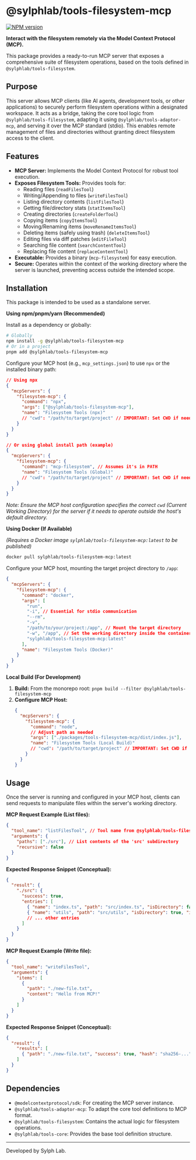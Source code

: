 # @sylphlab/tools-filesystem-mcp

[![NPM version](https://img.shields.io/npm/v/@sylphlab/tools-filesystem-mcp?style=flat-square)](https://www.npmjs.com/package/@sylphlab/tools-filesystem-mcp)

**Interact with the filesystem remotely via the Model Context Protocol (MCP).**

This package provides a ready-to-run MCP server that exposes a comprehensive suite of filesystem operations, based on the tools defined in `@sylphlab/tools-filesystem`.

## Purpose

This server allows MCP clients (like AI agents, development tools, or other applications) to securely perform filesystem operations within a designated workspace. It acts as a bridge, taking the core tool logic from `@sylphlab/tools-filesystem`, adapting it using `@sylphlab/tools-adaptor-mcp`, and serving it over the MCP standard (stdio). This enables remote management of files and directories without granting direct filesystem access to the client.

## Features

*   **MCP Server:** Implements the Model Context Protocol for robust tool execution.
*   **Exposes Filesystem Tools:** Provides tools for:
    *   Reading files (`readFilesTool`)
    *   Writing/Appending to files (`writeFilesTool`)
    *   Listing directory contents (`listFilesTool`)
    *   Getting file/directory stats (`statItemsTool`)
    *   Creating directories (`createFolderTool`)
    *   Copying items (`copyItemsTool`)
    *   Moving/Renaming items (`moveRenameItemsTool`)
    *   Deleting items (safely using trash) (`deleteItemsTool`)
    *   Editing files via diff patches (`editFileTool`)
    *   Searching file content (`searchContentTool`)
    *   Replacing file content (`replaceContentTool`)
*   **Executable:** Provides a binary (`mcp-filesystem`) for easy execution.
*   **Secure:** Operates within the context of the working directory where the server is launched, preventing access outside the intended scope.

## Installation

This package is intended to be used as a standalone server.

**Using npm/pnpm/yarn (Recommended)**

Install as a dependency or globally:

```bash
# Globally
npm install -g @sylphlab/tools-filesystem-mcp
# Or in a project
pnpm add @sylphlab/tools-filesystem-mcp
```

Configure your MCP host (e.g., `mcp_settings.json`) to use `npx` or the installed binary path:

```json
// Using npx
{
  "mcpServers": {
    "filesystem-mcp": {
      "command": "npx",
      "args": ["@sylphlab/tools-filesystem-mcp"],
      "name": "Filesystem Tools (npx)"
      // "cwd": "/path/to/target/project" // IMPORTANT: Set CWD if needed
    }
  }
}

// Or using global install path (example)
{
  "mcpServers": {
    "filesystem-mcp": {
      "command": "mcp-filesystem", // Assumes it's in PATH
      "name": "Filesystem Tools (Global)"
      // "cwd": "/path/to/target/project" // IMPORTANT: Set CWD if needed
    }
  }
}
```
*Note: Ensure the MCP host configuration specifies the correct `cwd` (Current Working Directory) for the server if it needs to operate outside the host's default directory.*

**Using Docker (If Available)**

*(Requires a Docker image `sylphlab/tools-filesystem-mcp:latest` to be published)*

```bash
docker pull sylphlab/tools-filesystem-mcp:latest
```

Configure your MCP host, mounting the target project directory to `/app`:

```json
{
  "mcpServers": {
    "filesystem-mcp": {
      "command": "docker",
      "args": [
        "run",
        "-i", // Essential for stdio communication
        "--rm",
        "-v",
        "/path/to/your/project:/app", // Mount the target directory
        "-w", "/app", // Set the working directory inside the container
        "sylphlab/tools-filesystem-mcp:latest"
      ],
      "name": "Filesystem Tools (Docker)"
    }
  }
}
```

**Local Build (For Development)**

1.  **Build:** From the monorepo root: `pnpm build --filter @sylphlab/tools-filesystem-mcp`
2.  **Configure MCP Host:**
    ```json
    {
      "mcpServers": {
        "filesystem-mcp": {
          "command": "node",
          // Adjust path as needed
          "args": ["./packages/tools-filesystem-mcp/dist/index.js"],
          "name": "Filesystem Tools (Local Build)"
          // "cwd": "/path/to/target/project" // IMPORTANT: Set CWD if needed
        }
      }
    }
    ```

## Usage

Once the server is running and configured in your MCP host, clients can send requests to manipulate files within the server's working directory.

**MCP Request Example (List files):**

```json
{
  "tool_name": "listFilesTool", // Tool name from @sylphlab/tools-filesystem
  "arguments": {
    "paths": ["./src"], // List contents of the 'src' subdirectory
    "recursive": false
  }
}
```

**Expected Response Snippet (Conceptual):**

```json
{
  "result": {
    "./src": {
      "success": true,
      "entries": [
        { "name": "index.ts", "path": "src/index.ts", "isDirectory": false, "isFile": true },
        { "name": "utils", "path": "src/utils", "isDirectory": true, "isFile": false }
        // ... other entries
      ]
    }
  }
}
```

**MCP Request Example (Write file):**

```json
{
  "tool_name": "writeFilesTool",
  "arguments": {
    "items": [
      {
        "path": "./new-file.txt",
        "content": "Hello from MCP!"
      }
    ]
  }
}
```

**Expected Response Snippet (Conceptual):**

```json
{
  "result": {
    "results": [
      { "path": "./new-file.txt", "success": true, "hash": "sha256-..." }
    ]
  }
}
```

## Dependencies

*   `@modelcontextprotocol/sdk`: For creating the MCP server instance.
*   `@sylphlab/tools-adaptor-mcp`: To adapt the core tool definitions to MCP format.
*   `@sylphlab/tools-filesystem`: Contains the actual logic for filesystem operations.
*   `@sylphlab/tools-core`: Provides the base tool definition structure.

---

Developed by Sylph Lab.